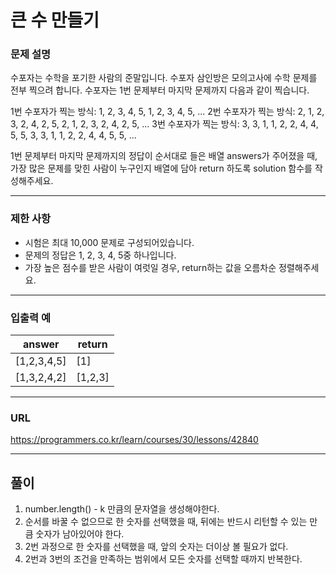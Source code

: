 # 큰 수 만들기

### 문제 설명

수포자는 수학을 포기한 사람의 준말입니다. 수포자 삼인방은 모의고사에 수학 문제를 전부 찍으려 합니다. 수포자는 1번 문제부터 마지막 문제까지 다음과 같이 찍습니다.

1번 수포자가 찍는 방식: 1, 2, 3, 4, 5, 1, 2, 3, 4, 5, ...
2번 수포자가 찍는 방식: 2, 1, 2, 3, 2, 4, 2, 5, 2, 1, 2, 3, 2, 4, 2, 5, ...
3번 수포자가 찍는 방식: 3, 3, 1, 1, 2, 2, 4, 4, 5, 5, 3, 3, 1, 1, 2, 2, 4, 4, 5, 5, ...

1번 문제부터 마지막 문제까지의 정답이 순서대로 들은 배열 answers가 주어졌을 때, 가장 많은 문제를 맞힌 사람이 누구인지 배열에 담아 return 하도록 solution 함수를 작성해주세요.

-----------
### 제한 사항

- 시험은 최대 10,000 문제로 구성되어있습니다.
- 문제의 정답은 1, 2, 3, 4, 5중 하나입니다.
- 가장 높은 점수를 받은 사람이 여럿일 경우, return하는 값을 오름차순 정렬해주세요.

-----------
### 입출력 예

| answer      | return  |
|-------------|---------|
| [1,2,3,4,5] | [1]     |
| [1,3,2,4,2] | [1,2,3] |
-----------
### URL

https://programmers.co.kr/learn/courses/30/lessons/42840

-----------
## 풀이
1. number.length() - k 만큼의 문자열을 생성해야한다.
2. 순서를 바꿀 수 없으므로 한 숫자를 선택했을 때, 뒤에는 반드시 리턴할 수 있는 만큼 숫자가 남아있어야 한다.
3. 2번 과정으로 한 숫자를 선택했을 때, 앞의 숫자는 더이상 볼 필요가 없다.
4. 2번과 3번의 조건을 만족하는 범위에서 모든 숫자를 선택할 때까지 반복한다.